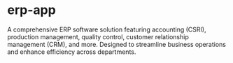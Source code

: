 # erp-app
A comprehensive ERP software solution featuring accounting (CSRI), production management, quality control, customer relationship management (CRM), and more. Designed to streamline business operations and enhance efficiency across departments.
